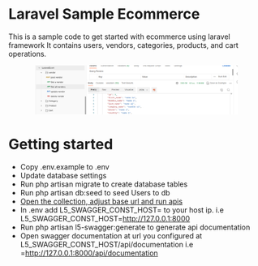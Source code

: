 # Laravel Sample Ecommerce
This is a sample code to get started with ecommerce using laravel framework
It contains users, vendors, categories, products, and cart operations.

<p align="center"><a href="#" target="_blank"><img src="https://github.com/teddywafula/laravelEcommerce/raw/master/apis.png" width="400" alt="Apis"></a></p>

# Getting started
- Copy .env.example to .env
- Update database settings
- Run php artisan migrate to create database tables
- Run php artisan db:seed to seed Users to db
- <a href="https://github.com/teddywafula/laravelEcommerce/blob/master/LaravelEcom.postman_collection.json">Open the collection, adjust base url and run apis </a>
- In .env add L5_SWAGGER_CONST_HOST= to your host ip. i.e L5_SWAGGER_CONST_HOST=http://127.0.0.1:8000
- Run php artisan l5-swagger:generate to generate api documentation
- Open swagger documentation at url you configured at L5_SWAGGER_CONST_HOST/api/documentation
i.e =http://127.0.0.1:8000/api/documentation
